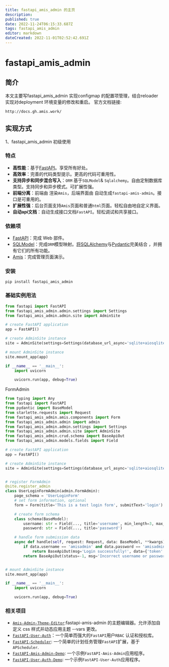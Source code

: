 ```yaml
---
title: fastapi_amis_admin 的主页
description: 
published: true
date: 2022-11-24T06:15:33.687Z
tags: fastapi_amis_admin
editor: markdown
dateCreated: 2022-11-01T02:52:42.691Z
---
```




# fastapi_amis_admin

## 简介

本文主要写fastapi_amis_admin 实现configmap 的配置项管理，结合reloader 实现对deployment 环境变量的修改和重启。
官方文档链接:

```bash
http://docs.gh.amis.work/
```
## 实现方式

1、fastapi_amis_admin 初级使用 

[Fastapi_amis_admin]: https://github.com/amisadmin/fastapi_amis_admin

### 特点

- **高性能**：基于[FastAPI](https://fastapi.tiangolo.com/)。享受所有好处。
- **高效率**：完善的代码类型提示。更高的代码可重用性。
- **支持异步和同步混合写入**：`ORM` 基于`SQLModel`& `Sqlalchemy`。自由定制数据库类型。支持同步和异步模式。可扩展性强。
- **前端分离**：前端由 渲染`Amis`，后端界面由 自动生成`fastapi-amis-admin`。接口是可重用的。
- **扩展性强**：后台页面支持`Amis`页面和普通`html`页面。轻松自由地自定义界面。
- **自动api文档**：自动生成接口文档`FastAPI`。轻松调试和共享接口。

### 依赖项

- [FastAPI](https://fastapi.tiangolo.com/)：完成 Web 部件。
- [SQLModel](https://sqlmodel.tiangolo.com/)：完成`ORM`模型映射。[将SQLAlchemy](https://www.sqlalchemy.org/)与[Pydantic](https://pydantic-docs.helpmanual.io/)完美结合 ，并拥有它们的所有功能。
- [Amis](https://baidu.gitee.io/amis)：完成管理页面演示。

### 安装

```
pip install fastapi_amis_admin
```

### 基础实例用法

```python
from fastapi import FastAPI
from fastapi_amis_admin.admin.settings import Settings
from fastapi_amis_admin.admin.site import AdminSite

# create FastAPI application
app = FastAPI()

# create AdminSite instance
site = AdminSite(settings=Settings(database_url_async='sqlite+aiosqlite:///amisadmin.db'))

# mount AdminSite instance
site.mount_app(app)

if __name__ == '__main__':
    import uvicorn

    uvicorn.run(app, debug=True)
```



FormAdmin

```python
from typing import Any
from fastapi import FastAPI
from pydantic import BaseModel
from starlette.requests import Request
from fastapi_amis_admin.amis.components import Form
from fastapi_amis_admin.admin import admin
from fastapi_amis_admin.admin.settings import Settings
from fastapi_amis_admin.admin.site import AdminSite
from fastapi_amis_admin.crud.schema import BaseApiOut
from fastapi_amis_admin.models.fields import Field

# create FastAPI application
app = FastAPI()

# create AdminSite instance
site = AdminSite(settings=Settings(database_url_async='sqlite+aiosqlite:///amisadmin.db'))


# register FormAdmin
@site.register_admin
class UserLoginFormAdmin(admin.FormAdmin):
    page_schema = 'UserLoginForm'
    # set form information, optional
    form = Form(title='This is a test login form', submitText='login')

    # create form schema
    class schema(BaseModel):
        username: str = Field(..., title='username', min_length=3, max_length=30)
        password: str = Field(..., title='password')

    # handle form submission data
    async def handle(self, request: Request, data: BaseModel, **kwargs) -> BaseApiOut[Any]:
        if data.username == 'amisadmin' and data.password == 'amisadmin':
            return BaseApiOut(msg='Login successfully!', data={'token': 'xxxxxx'})
        return BaseApiOut(status=-1, msg='Incorrect username or password!')


# mount AdminSite instance
site.mount_app(app)

if __name__ == '__main__':
    import uvicorn

    uvicorn.run(app, debug=True)

```

### 相关项目

- [`Amis-Admin-Theme-Editor`](https://github.com/swelcker/amis-admin-theme-editor):fastapi-amis-admin 的主题编辑器。允许添加自定义 css 样式并动态应用主题 --vars 更改。
- [`FastAPI-User-Auth`](https://github.com/amisadmin/fastapi_user_auth)：一个简单而强大的`FastAPI`用户`RBAC` 认证和授权库。
- [`FastAPI-Scheduler`](https://github.com/amisadmin/fastapi_scheduler): 一个简单的计划任务管理`FastAPI`扩展，基于`APScheduler`.
- [`FastAPI-Amis-Admin-Demo`](https://github.com/amisadmin/fastapi_amis_admin_demo): 一个示例`FastAPI-Amis-Admin`应用程序。
- [`FastAPI-User-Auth-Demo`](https://github.com/amisadmin/fastapi_user_auth_demo): 一个示例`FastAPI-User-Auth`应用程序。













